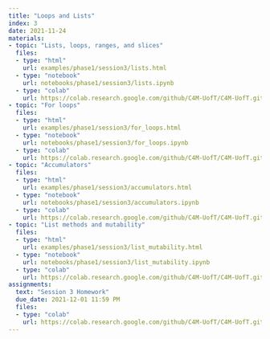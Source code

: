```yaml
---
title: "Loops and Lists"
index: 3
date: 2021-11-24
materials:
- topic: "Lists, loops, ranges, and slices"
  files:
  - type: "html"
    url: examples/phase1/session3/lists.html
  - type: "notebook"
    url: notebooks/phase1/session3/lists.ipynb
  - type: "colab"
    url: https://colab.research.google.com/github/C4M-UofT/C4M-UofT.github.io/blob/master/notebooks/phase1/session3/lists.ipynb 
- topic: "For loops"
  files:
  - type: "html"
    url: examples/phase1/session3/for_loops.html
  - type: "notebook"
    url: notebooks/phase1/session3/for_loops.ipynb
  - type: "colab"
    url: https://colab.research.google.com/github/C4M-UofT/C4M-UofT.github.io/blob/master/notebooks/phase1/session3/for_loops.ipynb
- topic: "Accumulators"
  files:
  - type: "html"
    url: examples/phase1/session3/accumulators.html
  - type: "notebook"
    url: notebooks/phase1/session3/accumulators.ipynb
  - type: "colab"
    url: https://colab.research.google.com/github/C4M-UofT/C4M-UofT.github.io/blob/master/notebooks/phase1/session3/accumulators.ipynb
- topic: "List methods and mutability"
  files:
  - type: "html"
    url: examples/phase1/session3/list_mutability.html
  - type: "notebook"
    url: notebooks/phase1/session3/list_mutability.ipynb
  - type: "colab"
    url: https://colab.research.google.com/github/C4M-UofT/C4M-UofT.github.io/blob/master/notebooks/phase1/session3/list_mutability.ipynb 
assignments:
  text: "Session 3 Homework"
  due_date: 2021-12-01 11:59 PM
  files:
  - type: "colab" 
    url: https://colab.research.google.com/github/C4M-UofT/C4M-UofT.github.io/blob/master/notebooks/phase1/session3/phase1session3_homework.ipynb
---
```

